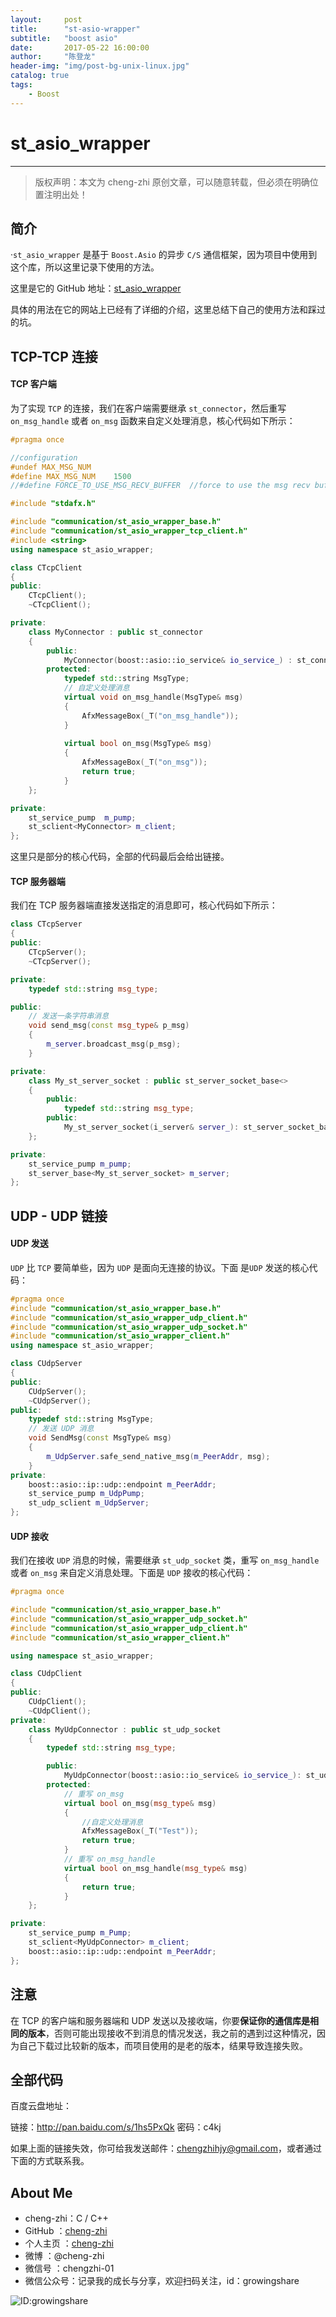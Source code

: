 ```yaml
---
layout:    	post
title:      "st-asio-wrapper"
subtitle:   "boost asio"
date:       2017-05-22 16:00:00
author:     "陈登龙"
header-img: "img/post-bg-unix-linux.jpg"
catalog: true
tags:
    - Boost
---
```


# st_asio_wrapper
***
> 版权声明：本文为 cheng-zhi 原创文章，可以随意转载，但必须在明确位置注明出处！ 

## 简介
·`st_asio_wrapper` 是基于 `Boost.Asio` 的异步 `C/S` 通信框架，因为项目中使用到这个库，所以这里记录下使用的方法。

这里是它的 GitHub 地址：[st_asio_wrapper ](https://github.com/youngwolf-project/st_asio_wrapper)

具体的用法在它的网站上已经有了详细的介绍，这里总结下自己的使用方法和踩过的坑。

## TCP-TCP 连接

#### TCP 客户端
为了实现 `TCP` 的连接，我们在客户端需要继承 `st_connector`，然后重写 `on_msg_handle` 或者 `on_msg` 函数来自定义处理消息，核心代码如下所示：
```cpp
#pragma once

//configuration
#undef MAX_MSG_NUM
#define MAX_MSG_NUM	   1500
//#define FORCE_TO_USE_MSG_RECV_BUFFER  //force to use the msg recv buffer

#include "stdafx.h" 

#include "communication/st_asio_wrapper_base.h"
#include "communication/st_asio_wrapper_tcp_client.h"
#include <string>
using namespace st_asio_wrapper;

class CTcpClient
{
public:
	CTcpClient();
	~CTcpClient();

private:
	class MyConnector : public st_connector
	{
		public:
			MyConnector(boost::asio::io_service& io_service_) : st_connector(io_service_){}
		protected:
			typedef std::string MsgType;
            // 自定义处理消息
			virtual void on_msg_handle(MsgType& msg)
			{
				AfxMessageBox(_T("on_msg_handle"));
			}
			
			virtual bool on_msg(MsgType& msg)
			{
				AfxMessageBox(_T("on_msg"));
				return true;
			}
	};

private: 
	st_service_pump  m_pump;
	st_sclient<MyConnector> m_client;
};
```
这里只是部分的核心代码，全部的代码最后会给出链接。

#### TCP 服务器端
我们在 TCP 服务器端直接发送指定的消息即可，核心代码如下所示：
```cpp
class CTcpServer
{
public:
	CTcpServer();
	~CTcpServer();

private:
	typedef std::string msg_type;

public: 
    // 发送一条字符串消息
	void send_msg(const msg_type& p_msg)
    { 
	    m_server.broadcast_msg(p_msg);  
    }

private: 
	class My_st_server_socket : public st_server_socket_base<>
	{
		public:
			typedef std::string msg_type;
		public:
			My_st_server_socket(i_server& server_): st_server_socket_base(server_){}  
	};

private: 
	st_service_pump m_pump;
	st_server_base<My_st_server_socket> m_server;   
};
```


## UDP - UDP 链接
#### UDP 发送
`UDP` 比 `TCP` 要简单些，因为 `UDP` 是面向无连接的协议。下面 是`UDP` 发送的核心代码：
```cpp
#pragma once
#include "communication/st_asio_wrapper_base.h"
#include "communication/st_asio_wrapper_udp_client.h"
#include "communication/st_asio_wrapper_udp_socket.h"
#include "communication/st_asio_wrapper_client.h"
using namespace st_asio_wrapper;

class CUdpServer
{
public:
	CUdpServer();
	~CUdpServer();
public:
	typedef std::string MsgType;
    // 发送 UDP 消息
	void SendMsg(const MsgType& msg)
    {
        m_UdpServer.safe_send_native_msg(m_PeerAddr, msg);
    }
private:
	boost::asio::ip::udp::endpoint m_PeerAddr; 
	st_service_pump m_UdpPump;
	st_udp_sclient m_UdpServer;
};
```
#### UDP 接收
我们在接收 `UDP` 消息的时候，需要继承 `st_udp_socket` 类，重写 `on_msg_handle` 或者 `on_msg` 来自定义消息处理。下面是 `UDP` 接收的核心代码：
```cpp
#pragma once

#include "communication/st_asio_wrapper_base.h"
#include "communication/st_asio_wrapper_udp_socket.h"
#include "communication/st_asio_wrapper_udp_client.h"
#include "communication/st_asio_wrapper_client.h"

using namespace st_asio_wrapper;

class CUdpClient
{
public:
	CUdpClient();
	~CUdpClient();
private:
	class MyUdpConnector : public st_udp_socket
	{
		typedef std::string msg_type;

		public:
			MyUdpConnector(boost::asio::io_service& io_service_): st_udp_socket(io_service_) {}
		protected:
            // 重写 on_msg 
			virtual bool on_msg(msg_type& msg)
			{
				//自定义处理消息
				AfxMessageBox(_T("Test"));
				return true;
			}
            // 重写 on_msg_handle
			virtual bool on_msg_handle(msg_type& msg)
			{
				return true;
			}
	};

private:
	st_service_pump m_Pump;
	st_sclient<MyUdpConnector> m_client;
	boost::asio::ip::udp::endpoint m_PeerAddr;
};
```

## 注意
在 TCP 的客户端和服务器端和 UDP 发送以及接收端，你要**保证你的通信库是相同的版本**，否则可能出现接收不到消息的情况发送，我之前的遇到过这种情况，因为自己下载过比较新的版本，而项目使用的是老的版本，结果导致连接失败。

## 全部代码
百度云盘地址：

链接：http://pan.baidu.com/s/1hs5PxQk 密码：c4kj


如果上面的链接失效，你可给我发送邮件：chengzhihjy@gmail.com，或者通过下面的方式联系我。


## About Me
- cheng-zhi：C / C++
- GitHub   ：[cheng-zhi](https://github.com/cheng-zhi)
- 个人主页 ：[cheng-zhi](https://cheng-zhi.github.io/)
- 微博     ：@cheng-zhi
- 微信号   ：chengzhi-01
- 微信公众号：记录我的成长与分享，欢迎扫码关注，id：growingshare

![ID:growingshare](https://cheng-zhi.github.io/img/wechart.jpg)
